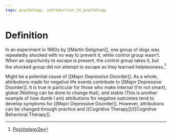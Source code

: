 ```yaml
---
tags: psychology, introduction_to_psychology
---
```


# Definition

In an experiment in 1960s by [[Martin Seligman]], one group of dogs was repeatedly shocked with no way to prevent it, while control group wasn't. When an opportunity to escape is present, the control group takes it, but the shocked group did not attempt to escape as they learned helplessness.[^1]

Might be a potential cause of [[Major Depressive Disorder]]. As a whole, attributions made for negative life events contribute to [[Major Depressive Disorder]]. It is true in particular for those who make internal (I'm not smart), global (Nothing can be done to change that), and stable (This is another example of how dumb I am) attributions for negative outcomes tend to develop symptoms for [[Major Depressive Disorder]]. However, attributions can be changed through practice and [[Cognitive Therapy]]/[[Cognitive Behavioral Therapy]].

[^1]: [Psychology2e](zotero://open-pdf/library/items/SSTBV7L5?page=527)